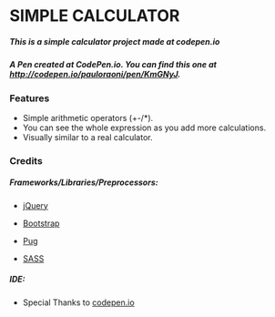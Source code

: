 # SIMPLE CALCULATOR
##### This is a simple calculator project made at codepen.io
##### A Pen created at CodePen.io. You can find this one at http://codepen.io/pauloraoni/pen/KmGNyJ.

### Features
- Simple arithmetic operators (+-/*).
- You can see the whole expression as you add more calculations.
- Visually similar to a real calculator.

### Credits


##### Frameworks/Libraries/Preprocessors:

- [jQuery](https://jquery.com/)

- [Bootstrap](https://getbootstrap.com/css/)

- [Pug](https://pugjs.org/api/getting-started.html)

- [SASS](http://sass-lang.com/)

##### IDE:

- Special Thanks to [codepen.io](https://codepen.io/)
